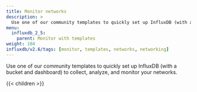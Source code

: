 ```yaml
---
title: Monitor networks
description: >
  Use one of our community templates to quickly set up InfluxDB (with a bucket and dashboard) to collect, analyze, and monitor your networks.
menu:
  influxdb_2_5:
    parent: Monitor with templates
weight: 104
influxdb/v2.6/tags: [monitor, templates, networks, networking]
---
```


Use one of our community templates to quickly set up InfluxDB (with a bucket and dashboard) to collect, analyze, and monitor your networks.

{{< children >}}